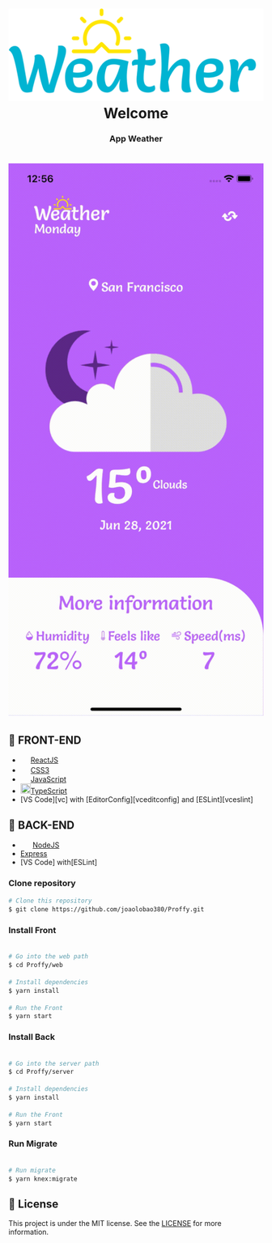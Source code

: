 <h1 align="center">
    <img alt="Go Stack logo" src="https://github.com/joaolobao380/weather-challenge/blob/assets/LogoBlue.svg" />
    <br>
    Welcome
</h1>
<h3 align="center">
  App Weather
</h3>

<h1 align="center">
    <img alt="Proffy" src="https://github.com/joaolobao380/weather-challenge/blob/assets/screencap-2021-06-28T035613.767Z.gif" width="800px" />
</h1>

## :rocket: FRONT-END
-   <img src="https://cdn.worldvectorlogo.com/logos/react.svg" width="20px" height="15px">[ReactJS](https://reactjs.org/)
-   <img src="https://breitembach.github.io/assets/icons/css.png" width="20px" height="17px">[CSS3](https://www.w3.org/Style/CSS/Overview.en.html)
-   <img src="https://img1.gratispng.com/20180809/rok/kisspng-javascript-and-jquery-interactive-front-end-web-d--5b6cfa25cf8a30.0077362015338685818501.jpg"                 width="20px" height="15px">[JavaScript](https://www.typescriptlang.org/)
-   <img src="https://encrypted-tbn0.gstatic.com/images?q=tbn%3AANd9GcQWMKVBJ_CZ61ofL_QC6KgtbZj9zYrJPrSyCw&usqp=CAU" width="20px" height="20px">[TypeScript](https://www.typescriptlang.org/)
-   [VS Code][vc] with [EditorConfig][vceditconfig] and [ESLint][vceslint]

## :rocket: BACK-END
-   <img src="https://walde.co/wp-content/uploads/2016/09/nodejs_logo.png" width="20px" height="15px"> [NodeJS](https://nodejs.org/en/)
-   [Express](https://expressjs.com/pt-br/)
-   [VS Code] with[ESLint]



### Clone repository
```bash
# Clone this repository
$ git clone https://github.com/joaolobao380/Proffy.git
```


### Install Front
```bash

# Go into the web path
$ cd Proffy/web

# Install dependencies
$ yarn install

# Run the Front
$ yarn start
```

### Install Back
```bash

# Go into the server path
$ cd Proffy/server

# Install dependencies
$ yarn install

# Run the Front
$ yarn start
```
### Run Migrate
```bash

# Run migrate
$ yarn knex:migrate
```

## :memo: License

This project is under the MIT license. See the [LICENSE](LICENSE) for more information.
